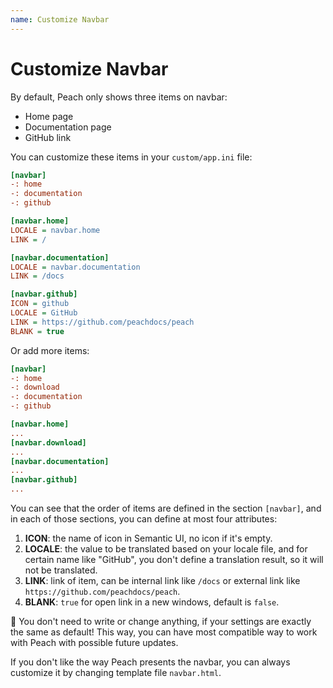 ```yaml
---
name: Customize Navbar
---
```


# Customize Navbar

By default, Peach only shows three items on navbar:

- Home page
- Documentation page
- GitHub link

You can customize these items in your `custom/app.ini` file:

```ini
[navbar]
-: home
-: documentation
-: github

[navbar.home]
LOCALE = navbar.home
LINK = /

[navbar.documentation]
LOCALE = navbar.documentation
LINK = /docs

[navbar.github]
ICON = github
LOCALE = GitHub
LINK = https://github.com/peachdocs/peach
BLANK = true
```

Or add more items:

```ini
[navbar]
-: home
-: download
-: documentation
-: github

[navbar.home]
...
[navbar.download]
...
[navbar.documentation]
...
[navbar.github]
...
```

You can see that the order of items are defined in the section `[navbar]`, and in each of those sections, you can define at most four attributes:

1. **ICON**: the name of icon in Semantic UI, no icon if it's empty.
2. **LOCALE**: the value to be translated based on your locale file, and for certain name like "GitHub", you don't define a translation result, so it will not be translated.
3. **LINK**: link of item, can be internal link like `/docs` or external link like `https://github.com/peachdocs/peach`.
4. **BLANK**: `true` for open link in a new windows, default is `false`.

:bell: You don't need to write or change anything, if your settings are exactly the same as default! This way, you can have most compatible way to work with Peach with possible future updates.

If you don't like the way Peach presents the navbar, you can always customize it by changing template file `navbar.html`.